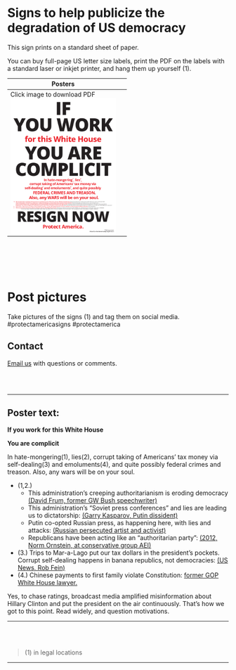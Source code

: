 # Signs to help publicize the degradation of US democracy

This sign prints on a standard sheet of paper.    

You can buy full-page US letter size labels, print the PDF on the labels with a standard laser or inkjet printer, and hang them up yourself (1). 



Posters | &nbsp;
------------------ | ---
Click image to download PDF <br> <a href="posters/IfYouWorkPoster.pdf?ver=v3" style="clear:left"><img src="img/IfYouWorkPoster.png" align="left" width="240" style="clear: left"></a> | &nbsp;



<br>
<br>
<br>
<br>

# Post pictures

Take pictures of the signs (1) and tag them on social media. #protectamericasigns #protectamerica


## Contact

[Email us](protectamericaposters@tutanota.com) with questions or comments.  



<br>
<br>

---

## Poster text:

**If you work for this White House**

**You are complicit**

In hate-mongering(1), lies(2), corrupt taking of Americans’ tax money via self-dealing(3) and emoluments(4), and quite possibly federal crimes and treason.  Also, any wars will be on your soul.

* (1,2.) &nbsp;
  * This administration’s creeping authoritarianism is eroding democracy [(David Frum, former GW Bush speechwriter)](https://www.theatlantic.com/magazine/archive/2017/03/how-to-build-an-autocracy/513872/)
  * This administration’s “Soviet press conferences” and lies are leading us to dictatorship: [(Garry Kasparov, Putin dissident)](https://www.cjr.org/q_and_a/kasparov-trump-russia-propaganda.php)
  * Putin co-opted Russian press, as happening here, with lies and attacks: [(Russian persecuted artist and activist)](https://www.nytimes.com/2016/12/04/business/rutenberg-lessons-in-free-speech-from-pussy-riot.html)
  *  Republicans have been acting like an “authoritarian party”: [(2012, Norm Ornstein, at conservative group AEI)](https://www.washingtonpost.com/opinions/lets-just-say-it-the-republicans-are-the-problem/2012/04/27/gIQAxCVUlT_story.html)
* (3.) Trips to Mar-a-Lago put our tax dollars in the president’s pockets.  Corrupt self-dealing happens in banana republics, not democracies: [(US News, Rob Fein)](http://bit.ly/2oFfgrn/)
* (4.) Chinese payments to first family violate Constitution: [former GOP White House lawyer.](https://www.usatoday.com/story/opinion/2017/03/20/trump-unprecedented-war-on-ethics-eisen-painter-column/99388636/)


Yes, to chase ratings, broadcast media amplified misinformation about Hillary Clinton and put the president on the air continuously.  That’s how we got to this point.  Read widely, and question motivations. 


---

<br>
<br>

>  (1) in legal locations

---

<br>

